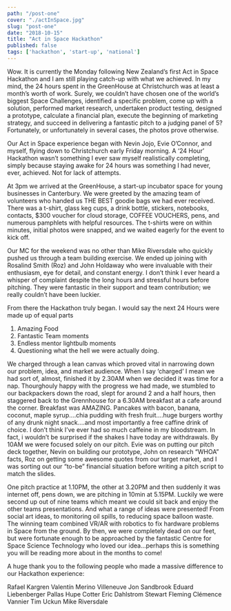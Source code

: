 ```yaml
---
path: "/post-one"
cover: "./actInSpace.jpg"
slug: "post-one"
date: "2018-10-15"
title: "Act in Space Hackathon"
published: false
tags: ['hackathon', 'start-up', 'national']
---
```


Wow. It is currently the Monday following New Zealand’s first Act in Space Hackathon and I am still playing catch-up with what we achieved. In my mind, the 24 hours spent in the GreenHouse at Christchurch was at least a month’s worth of work. Surely, we couldn’t have chosen one of the world’s biggest Space Challenges, identified a specific problem, come up with a solution, performed market research, undertaken product testing, designed a prototype, calculate a financial plan, execute the beginning of marketing strategy, and succeed in delivering a fantastic pitch to a judging panel of 5? Fortunately, or unfortunately in several cases, the photos prove otherwise. 

Our Act in Space experience began with Nevin Jojo, Evie O’Connor, and myself, flying down to Christchurch early Friday morning. A ‘24 Hour’ Hackathon wasn’t something I ever saw myself realistically completing, simply because staying awake for 24 hours was something I had never, ever, achieved. Not for lack of attempts. 

At 3pm we arrived at the GreenHouse, a start-up incubator space for young businesses in Canterbury. We were greeted by the amazing team of volunteers who handed us THE BEST goodie bags we had ever received. There was a t-shirt, glass keg cups, a drink bottle, stickers, notebooks, contacts, $300 voucher for cloud storage, COFFEE VOUCHERS, pens, and numerous pamphlets with helpful resources. The t-shirts were on within minutes, initial photos were snapped, and we waited eagerly for the event to kick off. 

Our MC for the weekend was no other than Mike Riversdale who quickly pushed us through a team building exercise. We ended up joining with Rosalind Smith (Roz) and John Holdaway who were invaluable with their enthusiasm, eye for detail, and constant energy. I don’t think I ever heard a whisper of complaint despite the long hours and stressful hours before pitching. They were fantastic in their support and team contribution; we really couldn’t have been luckier. 

From there the Hackathon truly began. I would say the next 24 Hours were made up of equal parts 
1) Amazing Food 
2) Fantastic Team moments 
3) Endless mentor lightbulb moments 
4) Questioning what the hell we were actually doing. 

We charged through a lean canvas which proved vital in narrowing down our problem, idea, and market audience. When I say ‘charged’ I mean we had sort of, almost, finished it by 2.30AM when we decided it was time for a nap. Thourghouly happy with the progress we had made, we stumbled to our backpackers down the road, slept for around 2 and a half hours, then staggered back to the Grennhouse for a 6.30AM breakfast at a cafe around the corner. Breakfast was AMAZING. Pancakes with bacon, banana, coconut, maple syrup….chia pudding with fresh fruit….huge burgers worthy of any drunk night snack….and most importantly a free caffine drink of choice. I don’t think I’ve ever had so much caffeine in my bloodstream. In fact, i wouldn’t be surprised if the  shakes I have today are withdrawals. By 10AM we were focused solely on our pitch. Evie was on putting our pitch deck together, Nevin on building our prototype, John on research “WHOA” facts, Roz on getting some awesome quotes from our target market, and I was sorting out our “to-be” financial situation before writing a pitch script to match the slides. 

One pitch practice at 1.10PM, the other at 3.20PM and then suddenly it was internet off, pens down, we are pitching in 10min at 5.15PM. Luckily we were second up out of nine teams which meant we could sit back and enjoy the other teams presentations. And what a range of ideas were presented! From social art ideas, to monitoring oil spills, to reducing space balloon waste. The winning team combined VR/AR with robotics to fix hardware problems in Space from the ground. By then, we were completely dead on our feet, but were fortunate enough to be approached by the fantastic Centre for Space Science Technology who loved our idea...perhaps this is something you will be reading more about in the months to come! 

A huge thank you to the following people who made a massive difference to our Hackathon experience:

Rafael Kargren
Valentín Merino Villeneuve
Jon Sandbrook
Eduard Liebenberger
Pallas Hupe Cotter
Eric Dahlstrom
Stewart Fleming
Clémence Vannier
Tim Uckun
Mike Riversdale


